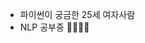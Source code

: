 - 파이썬이 궁금한 25세 여자사람
- NLP 공부중 📒📕📗📘

<!---
7rohj/7rohj is a ✨ special ✨ repository because its `README.md` (this file) appears on your GitHub profile.
You can click the Preview link to take a look at your changes.
--->
